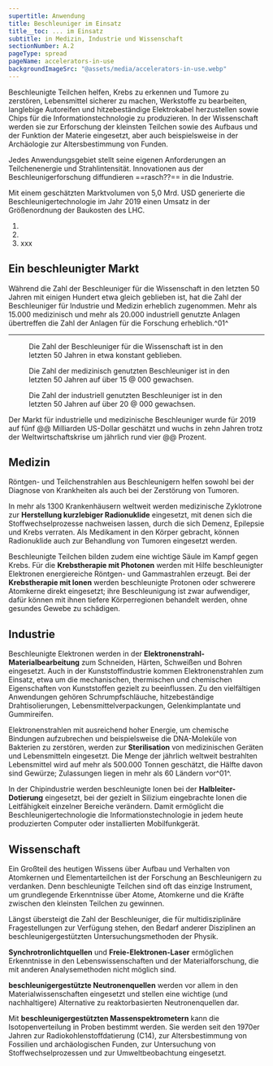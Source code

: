 ```yaml
---
supertitle: Anwendung
title: Beschleuniger im Einsatz
title__toc: ... im Einsatz
subtitle: in Medizin, Industrie und Wissenschaft
sectionNumber: A.2
pageType: spread
pageName: accelerators-in-use
backgroundImageSrc: "@assets/media/accelerators-in-use.webp"
---
```


<div class="spread--left spread-area--intro">

Beschleunigte Teilchen helfen, Krebs zu erkennen und Tumore zu zerstören, Lebensmittel sicherer zu machen, Werkstoffe zu bearbeiten, langlebige Autoreifen und hitzebeständige Elektrokabel herzustellen sowie Chips für die Informationstechnologie zu produzieren. In der Wissenschaft werden sie zur Erforschung der kleinsten Teilchen sowie des Aufbaus und der Funktion der Materie eingesetzt, aber auch beispielsweise in der Archäologie zur Altersbestimmung von Funden.

Jedes Anwendungsgebiet stellt seine eigenen Anforderungen an Teilchenenergie und Strahlintensität. Innovationen aus der Beschleunigerforschung diffundieren ==rasch??== in die Industrie.

Mit einem geschätzten Marktvolumen von 5,0 Mrd. USD generierte die Beschleunigertechnologie im Jahr 2019 einen Umsatz in der Größenordnung der Baukosten des LHC.

</div>

<div class="spread--left spread-area--references spread-area--small">

1. <bib-ref cite-key="doyle_mcdaniel_etal__2019__future"/>
2. <bib-ref cite-key="eucard2__2017__applications" />
3. xxx

</div>

<div class="spread--left spread-area--c-3 spread-area--small">

## Ein beschleunigter Markt

Während die Zahl der Beschleuniger für die Wissenschaft in den letzten 50 Jahren mit einigen Hundert etwa gleich geblieben ist, hat die Zahl der Beschleuniger für Industrie und Medizin erheblich zugenommen. Mehr als 15.000 medizinisch und mehr als 20.000 industriell genutzte Anlagen übertreffen die Zahl der Anlagen für die Forschung erheblich.^01^

---

<figure>

<progress-chart dimension="accelerators_in_use__science" :print="true"/>

<caption>

Die Zahl der Beschleuniger für die Wissenschaft ist in den letzten 50 Jahren in etwa konstant geblieben.

</caption>

</figure>

<figure>

<progress-chart dimension="accelerators_in_use__medicine" :print="true"/>

<caption>

Die Zahl der medizinisch genutzten Beschleuniger ist in den letzten 50 Jahren auf über 15 @ 000 gewachsen.

</caption>

</figure>

<figure>

<progress-chart dimension="accelerators_in_use__industry" :print="true"/>

<caption>

Die Zahl der industriell genutzten Beschleuniger ist in den letzten 50 Jahren auf über 20 @ 000 gewachsen.

</caption>

</figure>

Der Markt für industrielle und medizinische Beschleuniger wurde für 2019 auf fünf @@ Milliarden US-Dollar geschätzt und wuchs in zehn Jahren trotz der Weltwirtschaftskrise um jährlich rund vier @@ Prozent.

</div>

<div class="spread--right spread-area--c-1 spread-area--small">

## Medizin

Röntgen- und Teilchenstrahlen aus Beschleunigern helfen sowohl bei der Diagnose von Krankheiten als auch bei der Zerstörung von Tumoren.

In mehr als 1300 Krankenhäusern weltweit werden medizinische Zyklotrone zur **Herstellung kurzlebiger Radionuklide** eingesetzt, mit denen sich die Stoffwechselprozesse nachweisen lassen, durch die sich Demenz, Epilepsie und Krebs verraten. Als Medikament in den Körper gebracht, können Radionuklide auch zur Behandlung von Tumoren eingesetzt werden.

Beschleunigte Teilchen bilden zudem eine wichtige Säule im Kampf gegen Krebs. Für die **Krebstherapie mit Photonen** werden mit Hilfe beschleunigter Elektronen energiereiche Röntgen- und Gammastrahlen erzeugt. Bei der **Krebstherapie mit Ionen** werden beschleunigte Protonen oder schwerere Atomkerne direkt eingesetzt; ihre Beschleunigung ist zwar aufwendiger, dafür können mit ihnen tiefere Körperregionen behandelt werden, ohne gesundes Gewebe zu schädigen.

</div>

<div class="spread--right spread-area--c-2 spread-area--small">

## Industrie

Beschleunigte Elektronen werden in der **Elektronenstrahl-Materialbearbeitung** zum Schneiden, Härten, Schweißen und Bohren eingesetzt. Auch in der Kunststoffindustrie kommen Elektronenstrahlen zum Einsatz, etwa um die mechanischen, thermischen und chemischen Eigenschaften von Kunststoffen gezielt zu beeinflussen. Zu den vielfältigen Anwendungen gehören Schrumpfschläuche, hitzebeständige Drahtisolierungen, Lebensmittelverpackungen, Gelenkimplantate und Gummireifen.

Elektronenstrahlen mit ausreichend hoher Energie, um chemische Bindungen aufzubrechen und beispielsweise die DNA-Moleküle von Bakterien zu zerstören, werden zur **Sterilisation** von medizinischen Geräten und Lebensmitteln eingesetzt. Die Menge der jährlich weltweit bestrahlten Lebensmittel wird auf mehr als 500.000 Tonnen geschätzt, die Hälfte davon sind Gewürze; Zulassungen liegen in mehr als 60 Ländern vor^01^.

In der Chipindustrie werden beschleunigte Ionen bei der **Halbleiter-Dotierung** eingesetzt, bei der gezielt in Silizium eingebrachte Ionen die Leitfähigkeit einzelner Bereiche verändern. Damit ermöglicht die Beschleunigertechnologie die Informationstechnologie in jedem heute produzierten Computer oder installierten Mobilfunkgerät.

</div>

<div class="spread--right spread-area--c-3  spread-area--small">

## Wissenschaft

Ein Großteil des heutigen Wissens über Aufbau und Verhalten von Atomkernen und Elementarteilchen ist der Forschung an Beschleunigern zu verdanken. Denn beschleunigte Teilchen sind oft das einzige Instrument, um grundlegende Erkenntnisse über Atome, Atomkerne und die Kräfte zwischen den kleinsten Teilchen zu gewinnen.

Längst übersteigt die Zahl der Beschleuniger, die für multidisziplinäre Fragestellungen zur Verfügung stehen, den Bedarf anderer Disziplinen an beschleunigergestützten Untersuchungsmethoden der Physik.

**Synchrotronlichtquellen** und **Freie-Elektronen-Laser** ermöglichen Erkenntnisse in den Lebenswissenschaften und der Materialforschung, die mit anderen Analysemethoden nicht möglich sind.

**beschleunigergestützte Neutronenquellen** werden vor allem in den Materialwissenschaften eingesetzt und stellen eine wichtige (und nachhaltigere) Alternative zu reaktorbasierten Neutronenquellen dar.

Mit **beschleunigergestützten Massenspektrometern** kann die Isotopenverteilung in Proben bestimmt werden. Sie werden seit den 1970er Jahren zur Radiokohlenstoffdatierung (C14), zur Altersbestimmung von Fossilien und archäologischen Funden, zur Untersuchung von Stoffwechselprozessen und zur Umweltbeobachtung eingesetzt.

</div>

<div class="spread--right spread--table">

<accelerators-in-use-table />

<style lang="stylus" scoped>

spread--table
  grid-area 13 / 1 / 17 / 13
  
  table

    position absolute
    bottom calc(3* var(--baseline-height))

</style>

